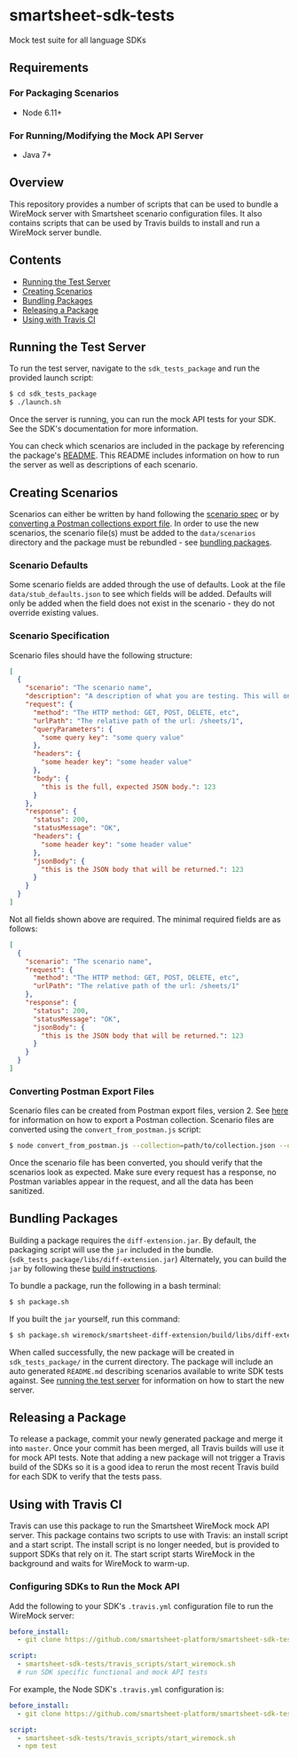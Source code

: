 # smartsheet-sdk-tests
Mock test suite for all language SDKs

## Requirements
### For Packaging Scenarios
* Node 6.11+

### For Running/Modifying the Mock API Server
* Java 7+

## Overview
This repository provides a number of scripts that can be used to bundle a WireMock server with Smartsheet scenario configuration files. It also contains scripts that can be used by Travis builds to install and run a WireMock server bundle.

## Contents
* [Running the Test Server](#running-the-test-server)
* [Creating Scenarios](#creating-scenarios)
* [Bundling Packages](#bundling-packages)
* [Releasing a Package](#releasing-a-package)
* [Using with Travis CI](#using-with-travis-ci)

## Running the Test Server
To run the test server, navigate to the `sdk_tests_package` and run the provided launch script:

```bash
$ cd sdk_tests_package
$ ./launch.sh
```

Once the server is running, you can run the mock API tests for your SDK. See the SDK's documentation for more information.

You can check which scenarios are included in the package by referencing the package's [README](https://github.com/smartsheet-platform/smartsheet-sdk-tests/blob/master/sdk_tests_package/README.md). This README includes information on how to run the server as well as descriptions of each scenario.

## Creating Scenarios
Scenarios can either be written by hand following the [scenario spec](#scenario-specification) or by [converting a Postman collections export file](#converting-postman-export-files). In order to use the new scenarios, the scenario file(s) must be added to the `data/scenarios` directory and the package must be rebundled - see [bundling packages](#bundling-packages).

### Scenario Defaults
Some scenario fields are added through the use of defaults. Look at the file `data/stub_defaults.json` to see which fields will be added. Defaults will only be added when the field does not exist in the scenario - they do not override existing values.

### Scenario Specification
Scenario files should have the following structure:

```json
[
  {
    "scenario": "The scenario name",
    "description": "A description of what you are testing. This will only appear in the generated docs.",
    "request": {
      "method": "The HTTP method: GET, POST, DELETE, etc",
      "urlPath": "The relative path of the url: /sheets/1",
      "queryParameters": {
        "some query key": "some query value"
      },
      "headers": {
        "some header key": "some header value"
      },
      "body": {
        "this is the full, expected JSON body.": 123
      }
    },
    "response": {
      "status": 200,
      "statusMessage": "OK",
      "headers": {
        "some header key": "some header value"
      },
      "jsonBody": {
        "this is the JSON body that will be returned.": 123
      }
    }
  }
]
```

Not all fields shown above are required. The minimal required fields are as follows:

```json
[
  {
    "scenario": "The scenario name",
    "request": {
      "method": "The HTTP method: GET, POST, DELETE, etc",
      "urlPath": "The relative path of the url: /sheets/1"
    },
    "response": {
      "status": 200,
      "statusMessage": "OK",
      "jsonBody": {
        "this is the JSON body that will be returned.": 123
      }
    }
  }
]
```



### Converting Postman Export Files
Scenario files can be created from Postman export files, version 2. See [here](https://www.getpostman.com/docs/postman/collections/data_formats) for information on how to export a Postman collection. Scenario files are converted using the `convert_from_postman.js` script:

```bash
$ node convert_from_postman.js --collection=path/to/collection.json --output=my_scenarios.json
```

Once the scenario file has been converted, you should verify that the scenarios look as expected. Make sure every request has a response, no Postman variables appear in the request, and all the data has been sanitized.

## Bundling Packages
Building a package requires the `diff-extension.jar`. By default, the packaging script will use the `jar` included in the bundle. (`sdk_tests_package/libs/diff-extension.jar`) Alternately, you can build the `jar` by following these [build instructions](https://github.com/smartsheet-platform/smartsheet-sdk-tests/blob/master/wiremock/smartsheet-diff-extension/README.md).

To bundle a package, run the following in a bash terminal:

```bash
$ sh package.sh
```

If you built the `jar` yourself, run this command:
```bash
$ sh package.sh wiremock/smartsheet-diff-extension/build/libs/diff-extension-<VERSION>.jar
```

When called successfully, the new package will be created in `sdk_tests_package/` in the current directory. The package will include an auto generated `README.md` describing scenarios available to write SDK tests against. See [running the test server](#running-the-test-server) for information on how to start the new server.

## Releasing a Package
To release a package, commit your newly generated package and merge it into `master`. Once your commit has been merged, all Travis builds will use it for mock API tests. Note that adding a new package will not trigger a Travis build of the SDKs so it is a good idea to rerun the most recent Travis build for each SDK to verify that the tests pass.

## Using with Travis CI
Travis can use this package to run the Smartsheet WireMock mock API server. This package contains two scripts to use with Travis: an install script and a start script. The install script is no longer needed, but is provided to support SDKs that rely on it. The start script starts WireMock in the background and waits for WireMock to warm-up.

### Configuring SDKs to Run the Mock API
Add the following to your SDK's `.travis.yml` configuration file to run the WireMock server:

```yaml
before_install:
  - git clone https://github.com/smartsheet-platform/smartsheet-sdk-tests.git

script:
  - smartsheet-sdk-tests/travis_scripts/start_wiremock.sh
  # run SDK specific functional and mock API tests
```

For example, the Node SDK's `.travis.yml` configuration is:

```yaml
before_install:
  - git clone https://github.com/smartsheet-platform/smartsheet-sdk-tests.git

script:
  - smartsheet-sdk-tests/travis_scripts/start_wiremock.sh
  - npm test
```
